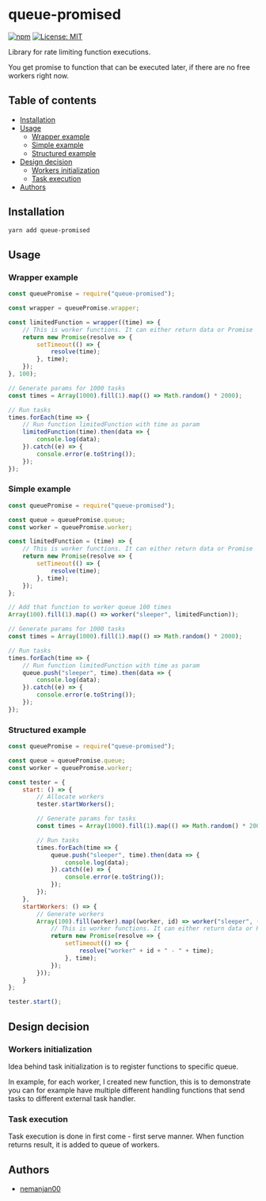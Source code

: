 # queue-promised

[![npm](https://img.shields.io/npm/dt/queue-promised)](https://www.npmjs.com/package/queue-promised)
[![License: MIT](https://img.shields.io/badge/License-MIT-yellow.svg)](https://opensource.org/licenses/MIT)

Library for rate limiting function executions. 

You get promise to function that can be executed later, if there are no free workers right now. 

## Table of contents


<!-- vim-markdown-toc GFM -->

* [Installation](#installation)
* [Usage](#usage)
	* [Wrapper example](#wrapper-example)
	* [Simple example](#simple-example)
	* [Structured example](#structured-example)
* [Design decision](#design-decision)
	* [Workers initialization](#workers-initialization)
	* [Task execution](#task-execution)
* [Authors](#authors)

<!-- vim-markdown-toc -->

## Installation

```bash
yarn add queue-promised
```

## Usage

### Wrapper example

```javascript
const queuePromise = require("queue-promised");

const wrapper = queuePromise.wrapper;

const limitedFunction = wrapper((time) => {
	// This is worker functions. It can either return data or Promise
	return new Promise(resolve => {
		setTimeout(() => {
			resolve(time);
		}, time);
	});
}, 100);

// Generate params for 1000 tasks
const times = Array(1000).fill(1).map(() => Math.random() * 2000);

// Run tasks
times.forEach(time => {
	// Run function limitedFunction with time as param
	limitedFunction(time).then(data => {
		console.log(data);
	}).catch((e) => {
		console.error(e.toString());
	});
});

```

### Simple example

```javascript
const queuePromise = require("queue-promised");

const queue = queuePromise.queue;
const worker = queuePromise.worker;

const limitedFunction = (time) => {
	// This is worker functions. It can either return data or Promise
	return new Promise(resolve => {
		setTimeout(() => {
			resolve(time);
		}, time);
	});
};

// Add that function to worker queue 100 times
Array(100).fill(1).map(() => worker("sleeper", limitedFunction));

// Generate params for 1000 tasks
const times = Array(1000).fill(1).map(() => Math.random() * 2000);

// Run tasks
times.forEach(time => {
	// Run function limitedFunction with time as param
	queue.push("sleeper", time).then(data => {
		console.log(data);
	}).catch((e) => {
		console.error(e.toString());
	});
});
```

### Structured example

```javascript
const queuePromise = require("queue-promised");

const queue = queuePromise.queue;
const worker = queuePromise.worker;

const tester = {
	start: () => {
		// Allocate workers
		tester.startWorkers();

		// Generate params for tasks
		const times = Array(1000).fill(1).map(() => Math.random() * 2000);

		// Run tasks
		times.forEach(time => {
			queue.push("sleeper", time).then(data => {
				console.log(data);
			}).catch((e) => {
				console.error(e.toString());
			});
		});
	},
	startWorkers: () => {
		// Generate workers
		Array(100).fill(worker).map((worker, id) => worker("sleeper", (time) => {
			// This is worker functions. It can either return data or Promise
			return new Promise(resolve => {
				setTimeout(() => {
					resolve("worker" + id + " - " + time);
				}, time);
			});
		}));
	}
};

tester.start();
```

## Design decision

### Workers initialization

Idea behind task initialization is to register functions to specific queue. 

In example, for each worker, I created new function, this is to demonstrate you can for example have multiple different handling functions that send tasks to different external task handler. 

### Task execution

Task execution is done in first come - first serve manner. When function returns result, it is added to queue of workers. 

## Authors

* [nemanjan00](https://github.com/nemanjan00)

